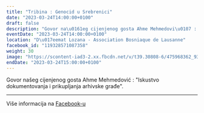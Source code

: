 ```yaml
---
title: "Tribina : Genocid u Srebrenici"
date: "2023-03-24T14:00:00+0100"
draft: false
description: "Govor na\u0161eg cijenjenog gosta Ahme Mehmedovi\u0107 : \"Iskustvo dokumentovanja i prikupljanja arhivske gra\u0111e\"."
eventDate: "2023-03-24T14:00:00+0100"
location: "D\u017eemat Lozana - Association Bosniaque de Lausanne"
facebook_id: "119328571087358"
weight: 30
image: "https://scontent-iad3-2.xx.fbcdn.net/v/t39.30808-6/475968362_935496025377664_1254503329331924344_n.jpg?_nc_cat=109&ccb=1-7&_nc_sid=9e60e4&_nc_ohc=2PpnOyONiv8Q7kNvwGlR-zY&_nc_oc=Adnu4FnpMFsb0gaz2lc0m5Hu0ugsR27ONtUlT0DxsHH52Wk9vSP4n89QiOclIi3QeB4&_nc_zt=23&_nc_ht=scontent-iad3-2.xx&edm=ABTKTjYEAAAA&_nc_gid=WyewJa_162RaIPZ7YRU26Q&oh=00_AfET6H-3P5qkVeVkJoGad85X51O3W2ZWmkLyRvxdmR8asQ&oe=680F6E47"
endDate: "2023-03-24T15:00:00+0100"
---
```


Govor našeg cijenjenog gosta Ahme Mehmedović : "Iskustvo dokumentovanja i prikupljanja arhivske građe".

---

Više informacija na [Facebook-u](https://facebook.com/events/119328571087358)
